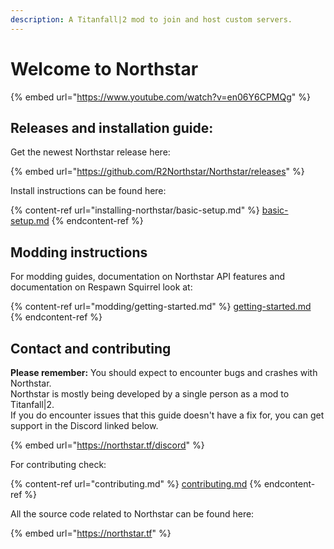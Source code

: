 ```yaml
---
description: A Titanfall|2 mod to join and host custom servers.
---
```


# Welcome to Northstar

{% embed url="https://www.youtube.com/watch?v=en06Y6CPMQg" %}

## Releases and installation guide:

Get the newest Northstar release here:

{% embed url="https://github.com/R2Northstar/Northstar/releases" %}

Install instructions can be found here:

{% content-ref url="installing-northstar/basic-setup.md" %}
[basic-setup.md](installing-northstar/basic-setup.md)
{% endcontent-ref %}

## Modding instructions

For modding guides, documentation on Northstar API features and documentation on Respawn Squirrel look at:

{% content-ref url="modding/getting-started.md" %}
[getting-started.md](modding/getting-started.md)
{% endcontent-ref %}

## Contact and contributing

**Please remember:** You should expect to encounter bugs and crashes with Northstar.\
Northstar is mostly being developed by a single person as a mod to Titanfall|2.\
If you do encounter issues that this guide doesn't have a fix for, you can get support in the Discord linked below.

{% embed url="https://northstar.tf/discord" %}

For contributing check:

{% content-ref url="contributing.md" %}
[contributing.md](contributing.md)
{% endcontent-ref %}

All the source code related to Northstar can be found here:

{% embed url="https://northstar.tf" %}
